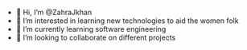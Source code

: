 - 👋 Hi, I’m @ZahraJkhan
- 👀 I’m interested in learning new technologies to aid the women folk
- 🌱 I’m currently learning software engineering
- 💞️ I’m looking to collaborate on different projects


<!---
ZahraJkhan/ZahraJkhan is a ✨ special ✨ repository because its `README.md` (this file) appears on your GitHub profile.
You can click the Preview link to take a look at your changes.
--->
